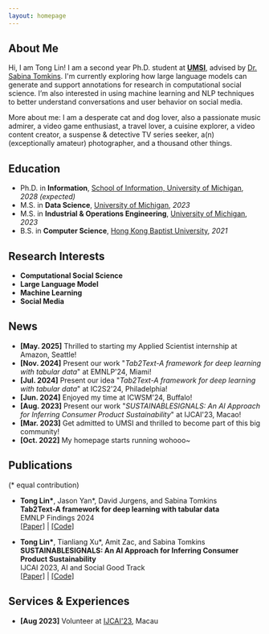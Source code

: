 ```yaml
---
layout: homepage
---
```


## About Me

Hi, I am Tong Lin! I am a second year Ph.D. student at **[UMSI](https://www.si.umich.edu/)**, advised by [Dr. Sabina Tomkins](https://www.travellingscholar.com/). I'm currently exploring how large language models can generate and support annotations for research in computational social science. I’m also interested in using machine learning and NLP techniques to better understand conversations and user behavior on social media.

More about me: I am a desperate cat and dog lover, also a passionate music admirer, a video game enthusiast, a travel lover, a cuisine explorer, a video content creator, a suspense & detective TV series seeker, a(n) (exceptionally amateur) photographer, and a thousand other things. 

## Education

- Ph.D. in **Information**, [School of Information, University of Michigan](https://www.si.umich.edu/), *2028 (expected)*
- M.S. in **Data Science**, [University of Michigan](https://umich.edu/), *2023*
- M.S. in **Industrial & Operations Engineering**, [University of Michigan](https://umich.edu/), *2023*
- B.S. in **Computer Science**, [Hong Kong Baptist University](https://www.hkbu.edu.hk/), *2021*

## Research Interests

- **Computational Social Science**
- **Large Language Model**
- **Machine Learning**
- **Social Media**

## News
- **[May. 2025]** Thrilled to starting my Applied Scientist internship at Amazon, Seattle!
- **[Nov. 2024]** Present our work "*Tab2Text-A framework for deep learning with tabular data*" at EMNLP'24, Miami!
- **[Jul. 2024]** Present our idea "*Tab2Text-A framework for deep learning with tabular data*" at IC2S2'24, Philadelphia!
- **[Jun. 2024]** Enjoyed my time at ICWSM'24, Buffalo!
- **[Aug. 2023]** Present our work "*SUSTAINABLESIGNALS: An AI Approach for Inferring Consumer Product Sustainability*" at IJCAI'23, Macao!
- **[Mar. 2023]** Get admitted to UMSI and thrilled to become part of this big community!
- **[Oct. 2022]** My homepage starts running wohooo~

## Publications

(\* equal contribution)
- **Tong Lin\***, Jason Yan\*, David Jurgens, and Sabina Tomkins \
**Tab2Text-A framework for deep learning with tabular data** \
EMNLP Findings 2024 \
[[Paper]](https://aclanthology.org/2024.findings-emnlp.756/) | [[Code]](https://francislint.github.io/)



- **Tong Lin\***, Tianliang Xu\*, Amit Zac, and Sabina Tomkins \
**SUSTAINABLESIGNALS: An AI Approach for Inferring Consumer Product Sustainability** \
IJCAI 2023, AI and Social Good Track \
[[Paper]](https://www.ijcai.org/proceedings/2023/0673.pdf) | [[Code]](https://github.com/Sabina321/sustainable_signals)

## Services & Experiences

- **[Aug 2023]** Volunteer at [IJCAI'23](https://ijcai-23.org/), Macau
